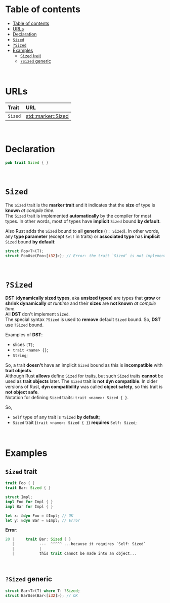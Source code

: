 # Table of contents
<!-- TOC -->
* [Table of contents](#table-of-contents)
* [URLs](#urls)
* [Declaration](#declaration)
* [`Sized`](#sized)
* [`?Sized`](#sized-1)
* [Examples](#examples)
  * [`Sized` trait](#sized-trait)
  * [`?Sized` generic](#sized-generic)
<!-- TOC -->

<br>

# URLs
|Trait|URL|
|:----|:------------|
|`Sized`|[std::marker::Sized](https://doc.rust-lang.org/std/marker/trait.Sized.html)|

<br>

# Declaration
```rust
pub trait Sized { }
```

<br>

# `Sized`
The `Sized` trait is the **marker trait** and it indicates that the **size** of type is **known** *at compile time*.<br>
The `Sized` trait is implemented **automatically** by the compiler for most types. In other words, most of types have **implicit** `Sized` bound **by default**.<br>

Also Rust adds the `Sized` bound to all **generics** (`T: Sized`). In other words, any **type parameter** (except `Self` in traits) or **associated type** has **implicit** `Sized` bound **by default**:
```rust
struct Foo<T>(T);
struct FooUse(Foo<[i32]>); // Error: the trait `Sized` is not implemented for `[i32]`
```

<br>

# `?Sized`
**DST** (**dynamically sized types**, aka **unsized types**) are types that **grow** or **shrink dynamically** *at runtime* and their **sizes** are **not known** *at compile time*.<br>
All **DST** don't implement `Sized`.<br>
The special syntax `?Sized` is used to **remove** default `Sized` bound. So, **DST** use `?Sized` bound.<br>

Examples of **DST**:
- slices `[T]`;
- `trait <name> {}`;
- `String`;

So, a trait **doesn't** have an implicit `Sized` bound as this is **incompatible** with **trait objects**.<br>
Although Rust **allows** define `Sized` for traits, but such `Sized` traits **cannot** be used as **trait objects** later. The `Sized` trait is **not** **dyn compatible**. In older versions of Rust, **dyn compatibility** was called **object safety**, so this trait is **not object safe**. <br>
Notation for defining `Sized` traits: `trait <name>: Sized { }`.<br>

So,
- `Self` type of any trait is `?Sized` **by default**;
- `Sized` trait (`trait <name>: Sized { }`) **requires** `Self: Sized`;

<br>

# Examples
## `Sized` trait
```rust
trait Foo { }
trait Bar: Sized { }

struct Impl;
impl Foo for Impl { }
impl Bar for Impl { }

let x: &dyn Foo = &Impl; // OK
let y: &dyn Bar = &Impl; // Error
```

**Error**:
```rust
20 |     trait Bar: Sized { }
   |           ---  ^^^^^ ...because it requires `Self: Sized`
   |           |
   |           this trait cannot be made into an object...
```

<br>

## `?Sized` generic
```rust
struct Bar<T>(T) where T: ?Sized;
struct BarUse(Bar<[i32]>); // OK
```
